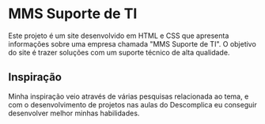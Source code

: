 
# MMS Suporte de TI

Este projeto é um site desenvolvido em HTML e CSS que apresenta informações sobre uma empresa chamada "MMS Suporte de TI". O objetivo do site é trazer soluções com um suporte técnico de alta qualidade.

## Inspiração
Minha inspiração veio através de várias pesquisas relacionada ao tema, e com o desenvolvimento de projetos nas aulas do Descomplica eu conseguir desenvolver melhor minhas habilidades.


